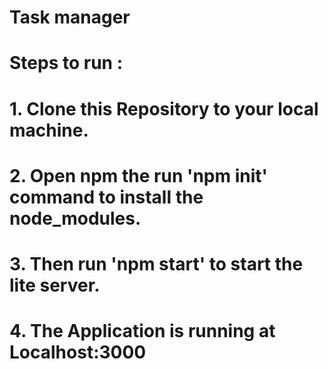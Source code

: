 # Task manager
# Steps to run :
# 1. Clone this Repository to your local machine.
# 2. Open npm the run 'npm init' command to install the node_modules.
# 3. Then run 'npm start' to start the lite server.
# 4. The Application is running at Localhost:3000
